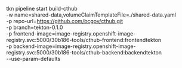 tkn pipeline start build-cthub \
-w name=shared-data,volumeClaimTemplateFile=./shared-data.yaml \
-p repo-url=https://github.com/bcgov/cthub.git \
-p branch=tekton-0.1.0 \
-p frontend-image=image-registry.openshift-image-registry.svc:5000/30b186-tools/cthub-frontend:frontendtekton \
-p backend-image=image-registry.openshift-image-registry.svc:5000/30b186-tools/cthub-backend:backendtekton \
--use-param-defaults